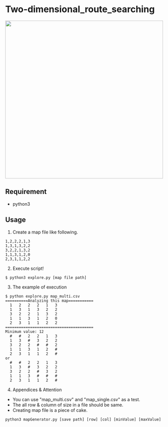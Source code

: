 # Two-dimensional_route_searching
<img src="https://github.com/TomoyaFujita2016/2D_Route_searching/blob/master/model.JPG?raw=true" width=500px>

## Requirement
- python3
## Usage
1. Create a map file like following.
```
1,2,2,2,1,3
1,3,1,3,2,2
3,2,2,1,3,2
1,1,3,1,2,0
2,3,1,1,2,2
```

2. Execute script!
```
$ python3 explore.py [map file path]
```

3. The example of execution
```
$ python explore.py map_multi.csv 
==========Analyzing this map===========
  1   2   2   2   1   3 
  1   3   1   3   2   2 
  3   2   2   1   3   2 
  1   1   3   1   2   0 
  2   3   1   1   2   2 
=======================================
Minimum value: 12
  #   #   2   2   1   3 
  1   3   #   3   2   2 
  3   2   2   #   #   2 
  1   1   3   1   2   # 
  2   3   1   1   2   # 
or
  #   #   2   2   1   3 
  1   3   #   3   2   2 
  3   2   2   #   3   2 
  1   1   3   #   #   # 
  2   3   1   1   2   # 
```

4. Appendices & Attention
- You can use "map_multi.csv" and "map_single.csv" as a test.
- The all row & column of size in a file should be same.
- Creating map file is a piece of cake.
```
python3 mapGenerator.py [save path] [row] [col] [minValue] [maxValue]
```
